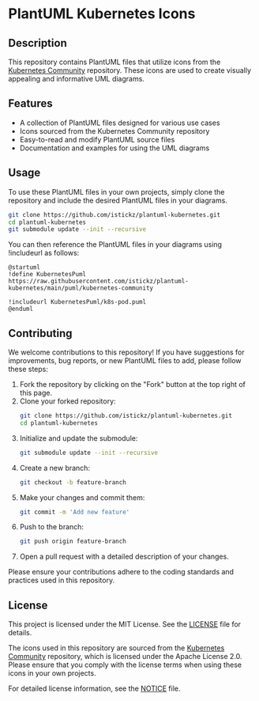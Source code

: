 # PlantUML Kubernetes Icons

## Description

This repository contains PlantUML files that utilize icons from the [Kubernetes Community](https://github.com/kubernetes/community/) repository. These icons are used to create visually appealing and informative UML diagrams.

## Features

- A collection of PlantUML files designed for various use cases
- Icons sourced from the Kubernetes Community repository
- Easy-to-read and modify PlantUML source files
- Documentation and examples for using the UML diagrams

## Usage

To use these PlantUML files in your own projects, simply clone the repository and include the desired PlantUML files in your diagrams.

```bash
git clone https://github.com/istickz/plantuml-kubernetes.git
cd plantuml-kubernetes
git submodule update --init --recursive
```

You can then reference the PlantUML files in your diagrams using !includeurl as follows:

```plantuml
@startuml
!define KubernetesPuml https://raw.githubusercontent.com/istickz/plantuml-kubernetes/main/puml/kubernetes-community

!includeurl KubernetesPuml/k8s-pod.puml
@enduml
```

## Contributing

We welcome contributions to this repository! If you have suggestions for improvements, bug reports, or new PlantUML files to add, please follow these steps:

1. Fork the repository by clicking on the "Fork" button at the top right of this page.
2. Clone your forked repository:
    ```bash
    git clone https://github.com/istickz/plantuml-kubernetes.git
    cd plantuml-kubernetes
    ```
3. Initialize and update the submodule:
    ```bash
    git submodule update --init --recursive
    ```
4. Create a new branch:
    ```bash
    git checkout -b feature-branch
    ```
5. Make your changes and commit them:
    ```bash
    git commit -m 'Add new feature'
    ```
6. Push to the branch:
    ```bash
    git push origin feature-branch
    ```
7. Open a pull request with a detailed description of your changes.

Please ensure your contributions adhere to the coding standards and practices used in this repository.

## License

This project is licensed under the MIT License. See the [LICENSE](LICENSE) file for details.

The icons used in this repository are sourced from the [Kubernetes Community](https://github.com/kubernetes/community/) repository, which is licensed under the Apache License 2.0. Please ensure that you comply with the license terms when using these icons in your own projects.

For detailed license information, see the [NOTICE](NOTICE) file.


